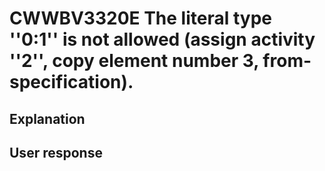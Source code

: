 # CWWBV3320E The literal type ''0:1'' is not allowed (assign activity ''2'', copy element number 3, from-specification).

## Explanation

## User response